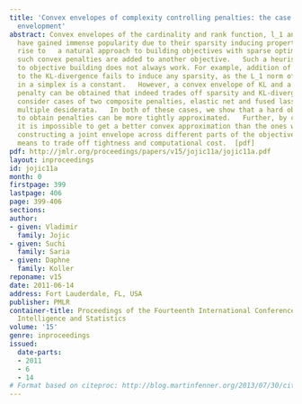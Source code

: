 ```yaml
---
title: 'Convex envelopes of complexity controlling penalties: the case against premature
  envelopment'
abstract: Convex envelopes of the cardinality and rank function, l_1 and nuclear norm,
  have gained immense popularity due to their sparsity inducing properties. This gave
  rise to   a natural approach to building objectives with sparse optima  whereby
  such convex penalties are added to another objective.   Such a heuristic approach
  to objective building does not always work. For example, addition of an L_1 penalty
  to the KL-divergence fails to induce any sparsity, as the L_1 norm of any vector
  in a simplex is a constant.   However, a convex envelope of KL and a cardinality
  penalty can be obtained that indeed trades off sparsity and KL-divergence.    We
  consider cases of two composite penalties, elastic net and fused lasso, which combine
  multiple desiderata.   In both of these cases, we show that a hard objective relaxed
  to obtain penalties can be more tightly approximated.   Further, by construction,
  it is impossible to get a better convex approximation than the ones we derive.     Thus,
  constructing a joint envelope across different parts of the objective   provides
  means to trade off tightness and computational cost.  [pdf]
pdf: http://jmlr.org/proceedings/papers/v15/jojic11a/jojic11a.pdf
layout: inproceedings
id: jojic11a
month: 0
firstpage: 399
lastpage: 406
page: 399-406
sections: 
author:
- given: Vladimir
  family: Jojic
- given: Suchi
  family: Saria
- given: Daphne
  family: Koller
reponame: v15
date: 2011-06-14
address: Fort Lauderdale, FL, USA
publisher: PMLR
container-title: Proceedings of the Fourteenth International Conference on Artificial
  Intelligence and Statistics
volume: '15'
genre: inproceedings
issued:
  date-parts:
  - 2011
  - 6
  - 14
# Format based on citeproc: http://blog.martinfenner.org/2013/07/30/citeproc-yaml-for-bibliographies/
---
```

